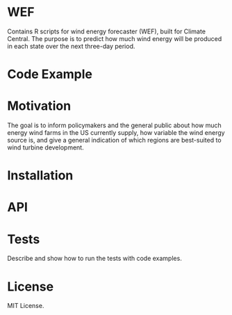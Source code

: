# WEF
Contains R scripts for wind energy forecaster (WEF), built for Climate Central. The purpose is to predict how much wind energy will be produced in each state over the next three-day period.

# Code Example

# Motivation
The goal is to inform policymakers and the general public about how much energy wind farms in the US currently supply, how variable the wind energy source is, and give a general indication of which regions are best-suited to wind turbine development.

# Installation

# API

# Tests
Describe and show how to run the tests with code examples.

# License
MIT License.

